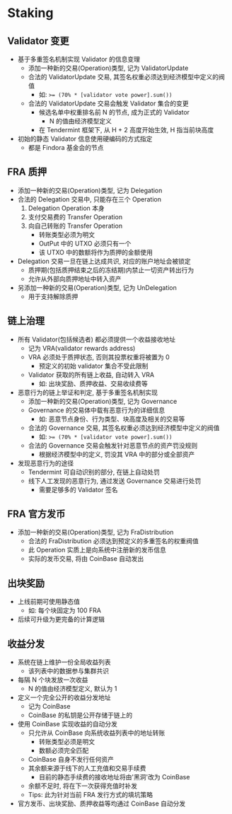 # Staking

## Validator 变更

- 基于多重签名机制实现 Validator 的信息变理
    - 添加一种新的交易(Operation)类型, 记为 ValidatorUpdate
    - 合法的 ValidatorUpdate 交易, 其签名权重必须达到经济模型中定义的阀值
        - 如: `>= (70% * [validator vote power].sum())`
    - 合法的 ValidatorUpdate 交易会触发 Validator 集合的变更
        - 候选名单中权重排名前 N 的节点, 成为正式的 Validator
            - N 的值由经济模型定义
        - 在 Tendermint 框架下, 从 H + 2 高度开始生效, H 指当前块高度
- 初始的静态 Validator 信息使用硬编码的方式指定
    - 都是 Findora 基金会的节点

## FRA 质押

- 添加一种新的交易(Operation)类型, 记为 Delegation
- 合法的 Delegation 交易中, 只能存在三个 Operation
    1. Delegation Operation 本身
    2. 支付交易费的 Transfer Operation
    3. 向自己转账的 Transfer Operation
        - 转账类型必须为明文
        - OutPut 中的 UTXO 必须只有一个
        - 该 UTXO 中的数额将作为质押的金额使用
- Delegation 交易一旦在链上达成共识, 对应的账户地址会被锁定
    - 质押期(包括质押结束之后的冻结期)内禁止一切资产转出行为
    - 允许从外部向质押地址中转入资产
- 另添加一种新的交易(Operation)类型, 记为 UnDelegation
    - 用于支持解除质押

## 链上治理

- 所有 Validator(包括候选者) 都必须提供一个收益接收地址
    - 记为 VRA(validator rewards address)
    - VRA 必须处于质押状态, 否则其投票权重将被置为 0
        - 预定义的初始 validator 集合不受此限制
    - Validator 获取的所有链上收益, 自动转入 VRA
        - 如: 出块奖励、质押收益、交易收续费等
- 恶意行为的链上举证和判定, 基于多重签名机制实现
    - 添加一种新的交易(Operation)类型, 记为 Governance
    - Governance 的交易体中载有恶意行为的详细信息
        - 如: 恶意节点身份、行为类型、块高度及相关的交易等
    - 合法的 Governance 交易, 其签名权重必须达到经济模型中定义的阀值
        - 如: `>= (70% * [validator vote power].sum())`
    - 合法的 Governance 交易会触发针对恶意节点的资产罚没规则
        - 根据经济模型中的定义, 罚没其 VRA 中的部分或全部资产
- 发现恶意行为的途径
    - Tendermint 可自动识别的部分, 在链上自动处罚
    - 线下人工发现的恶意行为, 通过发送 Governance 交易进行处罚
        - 需要足够多的 Validator 签名

## FRA 官方发币

- 添加一种新的交易(Operation)类型, 记为 FraDistribution
    - 合法的 FraDistribution 必须达到预定义的多重签名的权重阀值
    - 此 Operation 实质上是向系统中注册新的发币信息
    - 实际的发币交易, 将由 CoinBase 自动发出

## 出块奖励

- 上线前期可使用静态值
    - 如: 每个块固定为 100 FRA
- 后续可升级为更完备的计算逻辑

## 收益分发

- 系统在链上维护一份全局收益列表
    - 该列表中的数据参与集群共识
- 每隔 N 个块发放一次收益
    - N 的值由经济模型定义, 默认为 1
- 定义一个完全公开的收益分发地址
    - 记为 CoinBase
    - CoinBase 的私钥是公开存储于链上的
- 使用 CoinBase 实现收益的自动分发
    - 只允许从 CoinBase 向系统收益列表中的地址转账
        - 转账类型必须是明文
        - 数额必须完全匹配
    - CoinBase 自身不发行任何资产
    - 其余额来源于线下的人工充值和交易手续费
        - 目前的静态手续费的接收地址将由'黑洞'改为 CoinBase
    - 余额不足时, 将在下一次获得充值时补发
    - Tips: 此为针对当前 FRA 发行方式的填坑策略
- 官方发币、出块奖励、质押收益等均通过 CoinBase 自动分发
